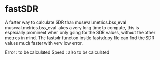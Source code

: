 # fastSDR
A faster way to calculate SDR than museval.metrics.bss_eval
museval.metrics.bss_eval takes a very long time to compute, this is especially prominent when only going for the SDR values, without the other metrics in mind. The fastsdr function inside fastsdr.py file can find the SDR values much faster with very low error.

Error : to be calculated
Speed : also to be calculated
